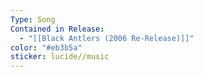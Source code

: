 ```yaml
---
Type: Song
Contained in Release:
  - "[[Black Antlers (2006 Re-Release)]]"
color: "#eb3b5a"
sticker: lucide//music
---
```

